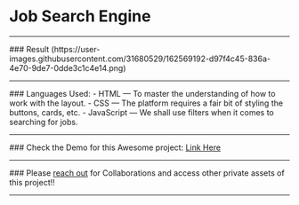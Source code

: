 # Job Search Engine
<hr>
### Result
(https://user-images.githubusercontent.com/31680529/162569192-d97f4c45-836a-4e70-9de7-0dde3c1c4e14.png)

<hr>
### Languages Used:
- HTML — To master the understanding of how to work with the layout.
- CSS — The platform requires a fair bit of styling the buttons, cards, etc.
- JavaScript — We shall use filters when it comes to searching for jobs.
<hr>
### Check the Demo for this Awesome project: <a href ="https://jobhunterdemo.netlify.app/"> Link Here</a>
<hr>
### Please <a href="https://github.com/casulemarc">reach out</a> for Collaborations and access other private assets of this project!!

<hr>
